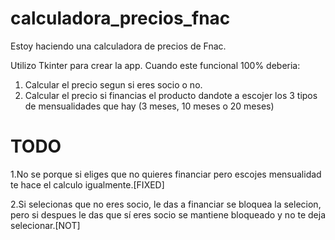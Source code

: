 # calculadora_precios_fnac
Estoy haciendo una calculadora de precios de Fnac.

Utilizo Tkinter para crear la app. Cuando este funcional 100% deberia:
  1. Calcular el precio segun si eres socio o no.
  2. Calcular el precio si financias el producto dandote a escojer los 3 tipos 
     de mensualidades que hay (3 meses, 10 meses o 20 meses)
     
     
     
# TODO 
  1.No se porque si eliges que no quieres financiar pero escojes mensualidad te hace el calculo igualmente.[FIXED]
  
  2.Si selecionas que no eres socio, le das a financiar se bloquea la selecion, pero si despues le das que sí eres
  socio se mantiene bloqueado y no te deja selecionar.[NOT]
